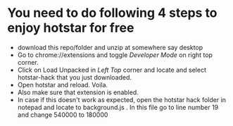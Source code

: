 # You need to do following 4 steps to enjoy hotstar for free
- download this repo/folder  and unzip at somewhere say desktop
- Go to chrome://extensions and toggle *Developer Mode* on right top corner. 
- Click on Load Unpacked in *Left Top* corner and locate and select hotstar-hack that you just downloaded.
- Open hotstar and reload. Voila.
- Also make sure that extension is enabled.
- In case if this doesn't work as expected, open the hotstar hack folder in notepad and locate to background.js . In this file go to line number 19 and change 540000 to 180000